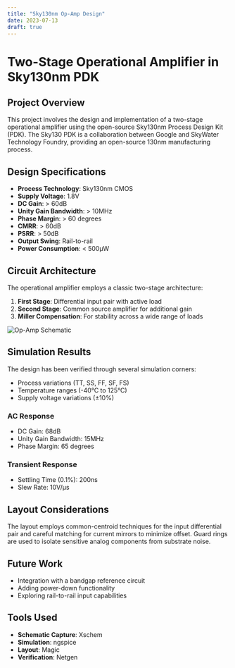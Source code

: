 ```yaml
---
title: "Sky130nm Op-Amp Design"
date: 2023-07-13
draft: true
---
```


# Two-Stage Operational Amplifier in Sky130nm PDK

## Project Overview

This project involves the design and implementation of a two-stage operational amplifier using the open-source Sky130nm Process Design Kit (PDK). The Sky130 PDK is a collaboration between Google and SkyWater Technology Foundry, providing an open-source 130nm manufacturing process.

## Design Specifications

- **Process Technology**: Sky130nm CMOS
- **Supply Voltage**: 1.8V
- **DC Gain**: > 60dB
- **Unity Gain Bandwidth**: > 10MHz
- **Phase Margin**: > 60 degrees
- **CMRR**: > 60dB
- **PSRR**: > 50dB
- **Output Swing**: Rail-to-rail
- **Power Consumption**: < 500µW

## Circuit Architecture

The operational amplifier employs a classic two-stage architecture:
1. **First Stage**: Differential input pair with active load
2. **Second Stage**: Common source amplifier for additional gain
3. **Miller Compensation**: For stability across a wide range of loads

![Op-Amp Schematic](/images/sky130-opamp-schematic.png)

## Simulation Results

The design has been verified through several simulation corners:
- Process variations (TT, SS, FF, SF, FS)
- Temperature ranges (-40°C to 125°C)
- Supply voltage variations (±10%)

### AC Response
- DC Gain: 68dB
- Unity Gain Bandwidth: 15MHz
- Phase Margin: 65 degrees

### Transient Response
- Settling Time (0.1%): 200ns
- Slew Rate: 10V/µs

## Layout Considerations

The layout employs common-centroid techniques for the input differential pair and careful matching for current mirrors to minimize offset. Guard rings are used to isolate sensitive analog components from substrate noise.

## Future Work

- Integration with a bandgap reference circuit
- Adding power-down functionality
- Exploring rail-to-rail input capabilities

## Tools Used

- **Schematic Capture**: Xschem
- **Simulation**: ngspice
- **Layout**: Magic
- **Verification**: Netgen 